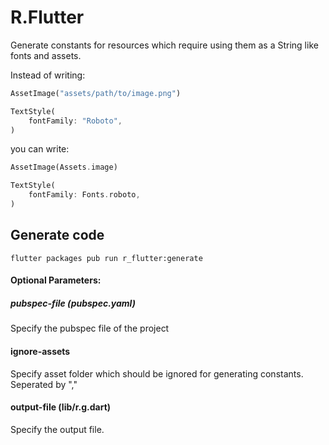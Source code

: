 R.Flutter
====

Generate constants for resources which require using them as a String like fonts and assets.

Instead of writing:

```dart
AssetImage("assets/path/to/image.png")
```

```dart
TextStyle(
    fontFamily: "Roboto",
)
```

you can write:

```dart
AssetImage(Assets.image)
```

```dart
TextStyle(
    fontFamily: Fonts.roboto,
)
```

## Generate code

```
flutter packages pub run r_flutter:generate
```

#### Optional Parameters:

##### pubspec-file (pubspec.yaml)
Specify the pubspec file of the project

#### ignore-assets
Specify asset folder which should be ignored for generating constants. Seperated by "," 

#### output-file (lib/r.g.dart)
Specify the output file.
